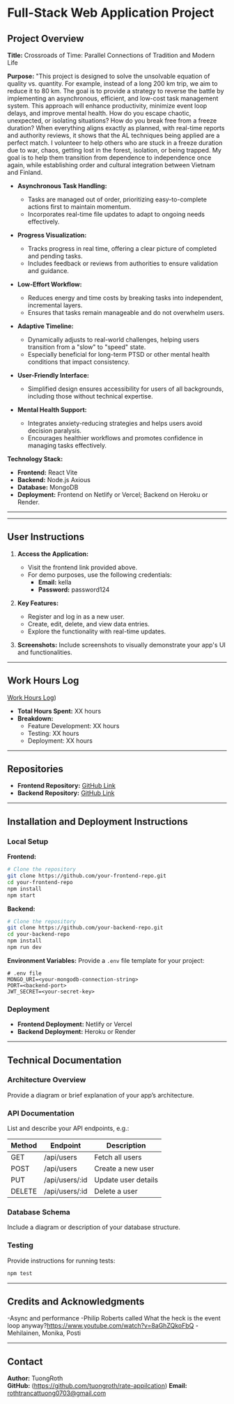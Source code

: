 # Full-Stack Web Application Project

## Project Overview

**Title:** Crossroads of Time: Parallel Connections of Tradition and Modern Life 

**Purpose:** "This project is designed to solve the unsolvable equation of quality vs. quantity. For example, instead of a long 200 km trip, we aim to reduce it to 80 km. The goal is to provide a strategy to reverse the battle by implementing an asynchronous, efficient, and low-cost task management system. This approach will enhance productivity, minimize event loop delays, and improve mental health. How do you escape chaotic, unexpected, or isolating situations? How do you break free from a freeze duration? When everything aligns exactly as planned, with real-time reports and authority reviews, it shows that the AL techniques being applied are a perfect match. I volunteer to help others who are stuck in a freeze duration due to war, chaos, getting lost in the forest, isolation, or being trapped. My goal is to help them transition from dependence to independence once again, while establishing order and cultural integration between Vietnam and Finland.


- **Asynchronous Task Handling:**
  - Tasks are managed out of order, prioritizing easy-to-complete actions first to maintain momentum.
  - Incorporates real-time file updates to adapt to ongoing needs effectively.

- **Progress Visualization:**
  - Tracks progress in real time, offering a clear picture of completed and pending tasks.
  - Includes feedback or reviews from authorities to ensure validation and guidance.

- **Low-Effort Workflow:**
  - Reduces energy and time costs by breaking tasks into independent, incremental layers.
  - Ensures that tasks remain manageable and do not overwhelm users.

- **Adaptive Timeline:**
  - Dynamically adjusts to real-world challenges, helping users transition from a "slow" to "speed" state.
  - Especially beneficial for long-term PTSD or other mental health conditions that impact consistency.

- **User-Friendly Interface:**
  - Simplified design ensures accessibility for users of all backgrounds, including those without technical expertise.

- **Mental Health Support:**
  - Integrates anxiety-reducing strategies and helps users avoid decision paralysis.
  - Encourages healthier workflows and promotes confidence in managing tasks effectively.

**Technology Stack:**
- **Frontend:** React Vite
- **Backend:** Node.js Axious
- **Database:** MongoDB 
- **Deployment:** Frontend on Netlify or Vercel; Backend on Heroku or Render.

---

---

## User Instructions

1. **Access the Application:**
   - Visit the frontend link provided above.
   - For demo purposes, use the following credentials:
     - **Email:** kella
     - **Password:** password124

2. **Key Features:**
   - Register and log in as a new user.
   - Create, edit, delete, and view data entries.
   - Explore the functionality with real-time updates.

3. **Screenshots:**
   Include screenshots to visually demonstrate your app's UI and functionalities.

---

## Work Hours Log

[Work Hours Log](https://drive.google.com/file/d/1-svA1QXAkW1CNQbw-_i_grWY4c9N9Q3c/view))

- **Total Hours Spent:** XX hours
- **Breakdown:**
  - Feature Development: XX hours
  - Testing: XX hours
  - Deployment: XX hours

---

## Repositories

- **Frontend Repository:** [GitHub Link](https://github.com/your-frontend-repo)
- **Backend Repository:** [GitHub Link](https://github.com/your-backend-repo)

---

## Installation and Deployment Instructions

### Local Setup

**Frontend:**
```bash
# Clone the repository
git clone https://github.com/your-frontend-repo.git
cd your-frontend-repo
npm install
npm start
```

**Backend:**
```bash
# Clone the repository
git clone https://github.com/your-backend-repo.git
cd your-backend-repo
npm install
npm run dev
```

**Environment Variables:**
Provide a `.env` file template for your project:
```
# .env file
MONGO_URI=<your-mongodb-connection-string>
PORT=<backend-port>
JWT_SECRET=<your-secret-key>
```

### Deployment

- **Frontend Deployment:** Netlify or Vercel
- **Backend Deployment:** Heroku or Render

---

## Technical Documentation

### Architecture Overview
Provide a diagram or brief explanation of your app’s architecture.

### API Documentation
List and describe your API endpoints, e.g.:

| Method | Endpoint           | Description               |
|--------|--------------------|---------------------------|
| GET    | /api/users         | Fetch all users          |
| POST   | /api/users         | Create a new user        |
| PUT    | /api/users/:id     | Update user details      |
| DELETE | /api/users/:id     | Delete a user            |

### Database Schema
Include a diagram or description of your database structure.

### Testing
Provide instructions for running tests:
```bash
npm test
```

---

## Credits and Acknowledgments

-Async and performance
-Philip Roberts called What the heck is the event loop anyway?https://www.youtube.com/watch?v=8aGhZQkoFbQ
-Mehilainen, Monika, Posti

---

## Contact

**Author:** TuongRoth  
**GitHub:** (https://github.com/tuongroth/rate-appilcation)
**Email:** rothtrancattuong0703@gmail.com


